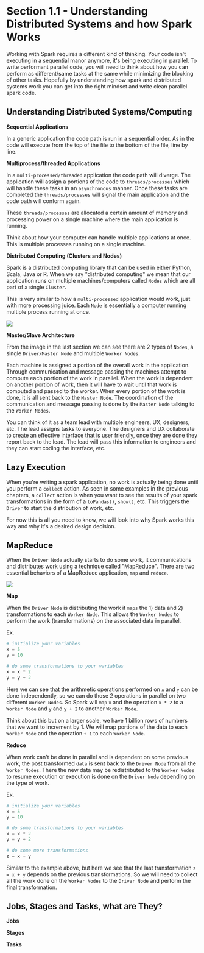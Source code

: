 # Section 1.1 - Understanding Distributed Systems and how Spark Works

Working with Spark requires a different kind of thinking. Your code isn't executing in a sequential manor anymore, it's being executing in parallel. To write performant parallel code, you will need to think about how you can perform as different/same tasks at the same while minimizing the blocking of other tasks. Hopefully by understanding how spark and distributed systems work you can get into the right mindset and write clean parallel spark code.

## Understanding Distributed Systems/Computing

**Sequential Applications**

In a generic application the code path is run in a sequential order. As in the code will execute from the top of the file to the bottom of the file, line by line.

**Multiprocess/threaded Applications**

In a `multi-processed/threaded` application the code path will diverge. The application will assign a portions of the code to `threads/processes` which will handle these tasks in an `asynchronous` manner. Once these tasks are completed the `threads/processes` will signal the main application and the code path will conform again.

These `threads/processes` are allocated a certain amount of memory and processing power on a single machine where the main application is running.

Think about how your computer can handle multiple applications at once. This is multiple processes running on a single machine.

**Distributed Computing (Clusters and Nodes)**

Spark is a distributed computing library that can be used in either Python, Scala, Java or R. When we say "distributed computing" we mean that our application runs on multiple machines/computers called `Nodes` which are all part of a single `Cluster`.

This is very similar to how a `multi-processed` application would work, just with more processing juice. Each `Node` is essentially a computer running multiple process running at once.

![](https://github.com/ericxiao251/spark-syntax/blob/master/src/images/master-slave.jpg)

**Master/Slave Architecture**

From the image in the last section we can see there are 2 types of `Nodes`, a single `Driver/Master Node` and multiple `Worker Nodes`.

Each machine is assigned a portion of the overall work in the application. Through communication and message passing the machines attempt to compute each portion of the work in parallel. When the work is dependent on another portion of work, then it will have to wait until that work is computed and passed to the worker. When every portion of the work is done, it is all sent back to the `Master Node`. The coordination of the communication and message passing is done  by the `Master Node` talking to the `Worker Nodes`.

You can think of it as a team lead with multiple engineers, UX, designers, etc. The lead assigns tasks to everyone. The designers and UX collaborate to create an effective interface that is user friendly, once they are done they report back to the lead. The lead will pass this information to engineers and they can start coding the interface, etc.

## Lazy Execution

When you're writing a spark application, no work is actually being done until you perform a `collect` action. As seen in some examples in the previous chapters, a `collect` action is when you want to see the results of your spark transformations in the form of a `toPandas()`, `show()`, etc. This triggers the `Driver` to start the distribution of work, etc.

For now this is all you need to know, we will look into why Spark works this way and why it's a desired design decision.

## MapReduce

When the `Driver Node` actually starts to do some work, it communications and distributes work using a technique called "MapReduce". There are two essential behaviors of a MapReduce application, `map` and `reduce`.

![](https://github.com/ericxiao251/spark-syntax/blob/master/src/images/mapreduce.jpg)

**Map**

When the `Driver Node` is distributing the work it `maps` the 1) data and 2) transformations to each `Worker Node`. This allows the `Worker Nodes` to perform the work (transformations) on the associated data in parallel.

Ex.

```python
# initialize your variables
x = 5
y = 10

# do some transformations to your variables
x = x * 2
y = y + 2
```

Here we can see that the arithmetic operations performed on `x` and `y` can be done independently, so we can do those 2 operations in parallel on two different `Worker Nodes`. So Spark will `map` `x` and the operation `x * 2` to a `Worker Node` and `y` and `y + 2` to another `Worker Node`.

Think about this but on a larger scale, we have 1 billion rows of numbers that we want to increment by 1. We will map portions of the data to each `Worker Node` and the operation `+ 1` to each `Worker Node`.

**Reduce**

When work can't be done in parallel and is dependent on some previous work, the post transformed `data` is sent back to the `Driver Node` from all the `Worker Nodes`. There the new data may be redistributed to the `Worker Nodes` to resume execution or execution is done on the `Driver Node` depending on the type of work.

Ex.

```python
# initialize your variables
x = 5
y = 10

# do some transformations to your variables
x = x * 2
y = y + 2

# do some more transformations
z = x + y
```

Similar to the example above, but here we see that the last transformation `z = x + y` depends on the previous transformations. So we will need to collect all the work done on the `Worker Nodes` to the `Driver Node` and perform the final transformation.

## Jobs, Stages and Tasks, what are They?

**Jobs**

**Stages**

**Tasks**
